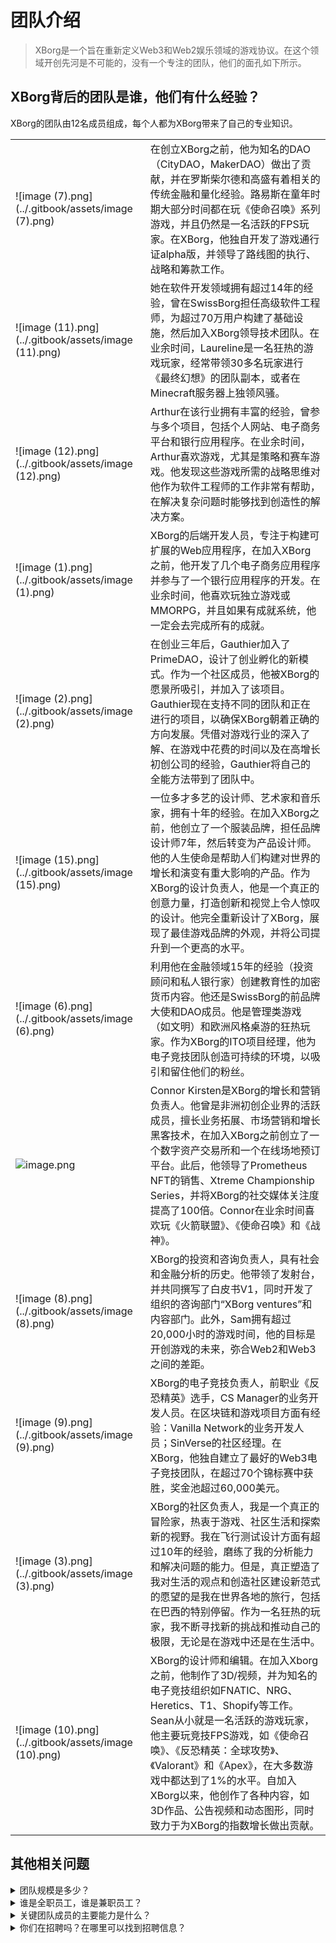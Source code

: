 # 团队介绍

> XBorg是一个旨在重新定义Web3和Web2娱乐领域的游戏协议。在这个领域开创先河是不可能的，没有一个专注的团队，他们的面孔如下所示。

## XBorg背后的团队是谁，他们有什么经验？

XBorg的团队由12名成员组成，每个人都为XBorg带来了自己的专业知识。

| | |
| --- | --- |
| ![image (7).png](../.gitbook/assets/image (7).png) | 在创立XBorg之前，他为知名的DAO（CityDAO，MakerDAO）做出了贡献，并在罗斯柴尔德和高盛有着相关的传统金融和量化经验。路易斯在童年时期大部分时间都在玩《使命召唤》系列游戏，并且仍然是一名活跃的FPS玩家。在XBorg，他独自开发了游戏通行证alpha版，并领导了路线图的执行、战略和筹款工作。 |
| ![image (11).png](../.gitbook/assets/image (11).png) | 她在软件开发领域拥有超过14年的经验，曾在SwissBorg担任高级软件工程师，为超过70万用户构建了基础设施，然后加入XBorg领导技术团队。在业余时间，Laureline是一名狂热的游戏玩家，经常带领30多名玩家进行《最终幻想》的团队副本，或者在Minecraft服务器上独领风骚。 |
| ![image (12).png](../.gitbook/assets/image (12).png) | Arthur在该行业拥有丰富的经验，曾参与多个项目，包括个人网站、电子商务平台和银行应用程序。在业余时间，Arthur喜欢游戏，尤其是策略和赛车游戏。他发现这些游戏所需的战略思维对他作为软件工程师的工作非常有帮助，在解决复杂问题时能够找到创造性的解决方案。 |
| ![image (1).png](../.gitbook/assets/image (1).png) | XBorg的后端开发人员，专注于构建可扩展的Web应用程序，在加入XBorg之前，他开发了几个电子商务应用程序并参与了一个银行应用程序的开发。在业余时间，他喜欢玩独立游戏或MMORPG，并且如果有成就系统，他一定会去完成所有的成就。 |
| ![image (2).png](../.gitbook/assets/image (2).png) | 在创业三年后，Gauthier加入了PrimeDAO，设计了创业孵化的新模式。作为一个社区成员，他被XBorg的愿景所吸引，并加入了该项目。Gauthier现在支持不同的团队和正在进行的项目，以确保XBorg朝着正确的方向发展。凭借对游戏行业的深入了解、在游戏中花费的时间以及在高增长初创公司的经验，Gauthier将自己的全能方法带到了团队中。 |
| ![image (15).png](../.gitbook/assets/image (15).png) | 一位多才多艺的设计师、艺术家和音乐家，拥有十年的经验。在加入XBorg之前，他创立了一个服装品牌，担任品牌设计师7年，然后转变为产品设计师。他的人生使命是帮助人们构建对世界的增长和演变有重大影响的产品。作为XBorg的设计负责人，他是一个真正的创意力量，打造创新和视觉上令人惊叹的设计。他完全重新设计了XBorg，展现了最佳游戏品牌的外观，并将公司提升到一个更高的水平。 |
| ![image (6).png](../.gitbook/assets/image (6).png) | 利用他在金融领域15年的经验（投资顾问和私人银行家）创建教育性的加密货币内容。他还是SwissBorg的前品牌大使和DAO成员。他是管理类游戏（如文明）和欧洲风格桌游的狂热玩家。作为XBorg的ITO项目经理，他为电子竞技团队创造可持续的环境，以吸引和留住他们的粉丝。 |
| ![image.png](../.gitbook/assets/image.png) | Connor Kirsten是XBorg的增长和营销负责人。他曾是非洲初创企业界的活跃成员，擅长业务拓展、市场营销和增长黑客技术，在加入XBorg之前创立了一个数字资产交易所和一个在线场地预订平台。此后，他领导了Prometheus NFT的销售、Xtreme Championship Series，并将XBorg的社交媒体关注度提高了100倍。Connor在业余时间喜欢玩《火箭联盟》、《使命召唤》和《战神》。 |
| ![image (8).png](../.gitbook/assets/image (8).png) | XBorg的投资和咨询负责人，具有社会和金融分析的历史。他带领了发射台，并共同撰写了白皮书V1，同时开发了组织的咨询部门“XBorg ventures”和内容部门。此外，Sam拥有超过20,000小时的游戏时间，他的目标是开创游戏的未来，弥合Web2和Web3之间的差距。 |
| ![image (9).png](../.gitbook/assets/image (9).png) | XBorg的电子竞技负责人，前职业《反恐精英》选手，CS Manager的业务开发人员。在区块链和游戏项目方面有经验：Vanilla Network的业务开发人员；SinVerse的社区经理。在XBorg，他独自建立了最好的Web3电子竞技团队，在超过70个锦标赛中获胜，奖金池超过60,000美元。 |
| ![image (3).png](../.gitbook/assets/image (3).png) | XBorg的社区负责人，我是一个真正的冒险家，热衷于游戏、社区生活和探索新的视野。我在飞行测试设计方面有超过10年的经验，磨练了我的分析能力和解决问题的能力。但是，真正塑造了我对生活的观点和创造社区建设新范式的愿望的是我在世界各地的旅行，包括在巴西的特别停留。作为一名狂热的玩家，我不断寻找新的挑战和推动自己的极限，无论是在游戏中还是在生活中。 |
| ![image (10).png](../.gitbook/assets/image (10).png) | XBorg的设计师和编辑。在加入Xborg之前，他制作了3D/视频，并为知名的电子竞技组织如FNATIC、NRG、Heretics、T1、Shopify等工作。Sean从小就是一名活跃的游戏玩家，他主要玩竞技FPS游戏，如《使命召唤》、《反恐精英：全球攻势》、《Valorant》和《Apex》，在大多数游戏中都达到了1%的水平。自加入XBorg以来，他创作了各种内容，如3D作品、公告视频和动态图形，同时致力于为XBorg的指数增长做出贡献。 |

## 其他相关问题

<details>

<summary>团队规模是多少？</summary>

目前有**12名全职员工**。

</details>

<details>

<summary>谁是全职员工，谁是兼职员工？</summary>

**所有**团队成员都是全职员工。

</details>

<details>

<summary>关键团队成员的主要能力是什么？</summary>

我们的团队拥有多样化的技能，但我们都对游戏和电子竞技充满热情。我们的技能范围从软件工程和智能合约开发到业务拓展、产品设计和社区管理。

</details>

<details>

<summary>你们在招聘吗？在哪里可以找到招聘信息？</summary>

是的，我们正在招聘软件工程师、设计师和产品经理。招聘职位可以在这里找到：

[https://jobs.lever.co/swissborg?department=XBorg](https://jobs.lever.co/swissborg?department=XBorg)

</details>